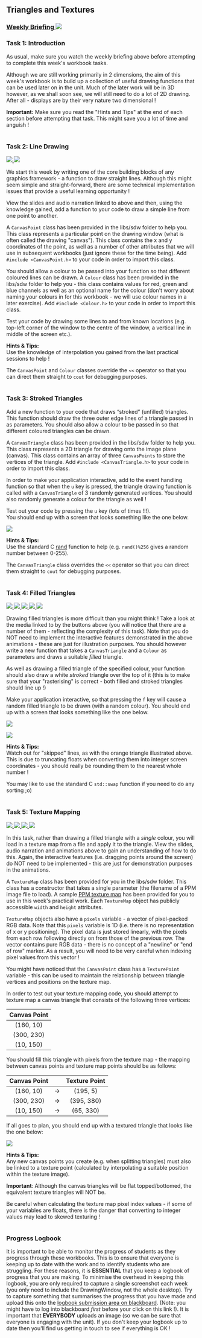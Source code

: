 ## Triangles and Textures
### <a href='https://web.microsoftstream.com/channel/b84051cb-1dba-4cb4-a271-60cc6635f92f' target='_blank'> Weekly Briefing ![](../../resources/icons/briefing.png) </a>
### Task 1: Introduction


As usual, make sure you watch the weekly briefing above before attempting to complete this week's workbook tasks.

Although we are still working primarily in 2 dimensions, the aim of this week's workbook is to build up a collection of useful drawing functions that can be used later on in the unit. Much of the later work will be in 3D however, as we shall soon see, we will still need to do a lot of 2D drawing. After all - displays are by their very nature two dimensional !

**Important:** Make sure you read the "Hints and Tips" at the end of each section before attempting that task. This might save you a lot of time and anguish !  


# 
### Task 2: Line Drawing
 <a href='02%20Line%20Drawing/slides/segment-1.pdf' target='_blank'> ![](../../resources/icons/slides.png) </a> <a href='02%20Line%20Drawing/audio/segment-1.mp4' target='_blank'> ![](../../resources/icons/audio.png) </a>

We start this week by writing one of the core building blocks of any graphics framework - a function to draw straight lines. Although this might seem simple and straight-forward, there are some technical implementation issues that provide a useful learning opportunity !

View the slides and audio narration linked to above and then, using the knowledge gained, add a function to your code to draw a simple line from one point to another. 

A `CanvasPoint` class has been provided in the libs/sdw folder to help you. This class represents a particular point on the drawing window (what is often called the drawing "canvas"). This class contains the x and y coordinates of the point, as well as a number of other attributes that we will use in subsequent workbooks (just ignore these for the time being). Add `#include <CanvasPoint.h>` to your code in order to import this class.

You should allow a colour to be passed into your function so that different coloured lines can be drawn. A `Colour` class has been provided in the libs/sdw folder to help you - this class contains values for red, green and blue channels as well as an optional name for the colour (don't worry about naming your colours in for this workbook - we will use colour names in a later exercise). Add `#include <Colour.h>` to your code in order to import this class.

Test your code by drawing some lines to and from known locations (e.g. top-left corner of the window to the centre of the window, a vertical line in middle of the screen etc.).  


**Hints & Tips:**  
Use the knowledge of interpolation you gained from the last practical sessions to help !

The `CanvasPoint` and `Colour` classes override the `<<` operator so that you can direct them straight to `cout` for debugging purposes.  


# 
### Task 3: Stroked Triangles


Add a new function to your code that draws “stroked” (unfilled) triangles. This function should draw the three outer edge lines of a triangle passed in as parameters. You should also allow a colour to be passed in so that different coloured triangles can be drawn. 

A `CanvasTriangle` class has been provided in the libs/sdw folder to help you. This class represents a 2D triangle for drawing onto the image plane (canvas). This class contains an array of three `CanvasPoints` to store the vertices of the triangle. Add `#include <CanvasTriangle.h>` to your code in order to import this class.

In order to make your application interactive, add to the event handling function so that when the `u` key is pressed, the triangle drawing function is called with a `CanvasTriangle` of 3 randomly generated vertices. You should also randomly generate a colour for the triangle as well !  

Test out your code by pressing the `u` key (lots of times !!!).  
You should end up with a screen that looks something like the one below.  


![](03%20Stroked%20Triangles/images/stroked-triangles.jpg)

**Hints & Tips:**  
Use the standard C <a href="http://www.cplusplus.com/reference/cstdlib/rand/" target="_blank">rand</a> function to help (e.g. `rand()%256` gives a random number between 0-255).


The `CanvasTriangle` class overrides the `<<` operator so that you can direct them straight to `cout` for debugging purposes.  


# 
### Task 4: Filled Triangles
 <a href='04%20Filled%20Triangles/slides/segment-1.pdf' target='_blank'> ![](../../resources/icons/slides.png) </a> <a href='04%20Filled%20Triangles/audio/segment-1.mp4' target='_blank'> ![](../../resources/icons/audio.png) </a> <a href='04%20Filled%20Triangles/audio/segment-2.mp4' target='_blank'> ![](../../resources/icons/audio.png) </a> <a href='04%20Filled%20Triangles/animation/segment-1.mp4' target='_blank'> ![](../../resources/icons/animation.png) </a> <a href='04%20Filled%20Triangles/animation/segment-2.mp4' target='_blank'> ![](../../resources/icons/animation.png) </a>

Drawing filled triangles is more difficult than you might think ! Take a look at the media linked to by the buttons above (you will notice that there are a number of them - reflecting the complexity of this task). Note that you do NOT need to implement the interactive features demonstrated in the above animations - these are just for illustration purposes. You should however write a new function that takes a `CanvasTriangle` and a `Colour` as parameters and draws a suitable _filled_ triangle. 

As well as drawing a filled triangle of the specified colour, your function should also draw a white _stroked_ triangle over the top of it (this is to make sure that your "rasterising" is correct - both filled and stroked triangles should line up !)  

Make your application interactive, so that pressing the `f` key will cause a random filled triangle to be drawn (with a random colour). You should end up with a screen that looks something like the one below.
  


![](04%20Filled%20Triangles/images/filled-triangles.jpg)

![](04%20Filled%20Triangles/images/skipped-line.jpg)

**Hints & Tips:**  
Watch out for "skipped" lines, as with the orange triangle illustrated above. This is due to truncating floats when converting them into integer screen coordinates - you should really be rounding them to the nearest whole number !

You may like to use the standard C `std::swap` function if you need to do any sorting ;o)  


# 
### Task 5: Texture Mapping
 <a href='05%20Texture%20Mapping/slides/segment-1.pdf' target='_blank'> ![](../../resources/icons/slides.png) </a> <a href='05%20Texture%20Mapping/audio/segment-1.mp4' target='_blank'> ![](../../resources/icons/audio.png) </a> <a href='05%20Texture%20Mapping/animation/segment-1.mp4' target='_blank'> ![](../../resources/icons/animation.png) </a> <a href='05%20Texture%20Mapping/animation/segment-2.mp4' target='_blank'> ![](../../resources/icons/animation.png) </a>

In this task, rather than drawing a filled triangle with a _single_ colour, you will load in a texture map from a file and apply it to the triangle. View the slides, audio narration and animations above to gain an understanding of how to do this. Again, the interactive features (i.e. dragging points around the screen) do NOT need to be implemented - this are just for demonstration purposes in the animations.

A `TextureMap` class has been provided for you in the libs/sdw folder. This class has a constructor that takes a single parameter (the filename of a PPM image file to load). A sample <a href="texture.ppm">PPM texture map</a> has been provided for you to use in this week's practical work. Each `TextureMap` object has publicly accessible `width` and `height` attributes.

`TextureMap` objects also have a `pixels` variable - a vector of pixel-packed RGB data. Note that this `pixels` variable is 1D (i.e. there is no representation of x or y positioning). The pixel data is just stored linearly, with the pixels from each row following directly on from those of the previous row. The vector contains pure RGB data - there is no concept of a "newline" or "end of row" marker. As a result, you will need to be very careful when indexing pixel values from this vector !

You might have noticed that the `CanvasPoint` class has a `TexturePoint` variable - this can be used to maintain the relationship between triangle vertices and positions on the texture map.

In order to test out your texture mapping code, you should attempt to texture map a canvas triangle that consists of the following three vertices:

| Canvas Point |
|:------------:|
|  (160, 10)   |
|  (300, 230)  |
|  (10, 150)   |


You should fill this triangle with pixels from the texture map - the mapping between canvas points and texture map points should be as follows:

| Canvas Point |   | Texture Point |
|:------------:|---|:-------------:|
|  (160, 10)   | → |   (195, 5)    |
|  (300, 230)  | → |   (395, 380)  |
|  (10, 150)   | → |   (65, 330)   |

If all goes to plan, you should end up with a textured triangle that looks like the one below:  


![](05%20Texture%20Mapping/images/textured-triangle.jpg)

**Hints & Tips:**  
Any new canvas points you create (e.g. when splitting triangles) must also be linked to a texture point (calculated by interpolating a suitable position within the texture image).

**Important**: Although the canvas triangles will be flat topped/bottomed, the equivalent texture triangles will NOT be.  

Be careful when calculating the texture map pixel index values - if some of your variables are floats, there is the danger that converting to integer values may lead to skewed texturing !
  


# 
### Progress Logbook

It is important to be able to monitor the progress of students as they progress through these workbooks.
This is to ensure that everyone is keeping up to date with the work and to identify students who are struggling.
For these reasons, it is **ESSENTIAL** that you keep a logbook of progress that you are making.
To minimise the overhead in keeping this logbook, you are only required to capture a single screenshot each week
(you only need to include the DrawingWindow, not the whole desktop).
Try to capture something that summarises the progress that you have made and upload this onto the
[logbook submission area on blackboard](https://www.ole.bris.ac.uk/webapps/assignment/uploadAssignment?content_id=_4837989_1&course_id=_240795_1&group_id=&mode=cpview).
(Note: you might have to log into blackboard _first_ before your click on this link !).
It is important that **EVERYBODY** uploads an image (so we can be sure that everyone is engaging with the unit).
If you don't keep your logbook up to date then you'll find us getting in touch to see if everything is OK !
